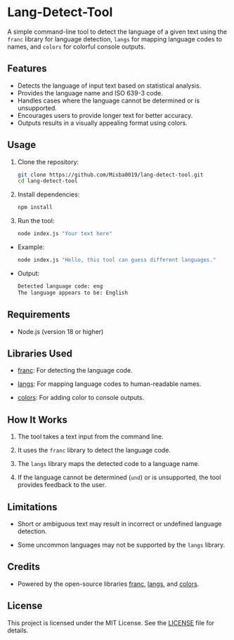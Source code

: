 # Lang-Detect-Tool

A simple command-line tool to detect the language of a given text using the `franc` library for language detection, `langs` for mapping language codes to names, and `colors` for colorful console outputs.

## Features

- Detects the language of input text based on statistical analysis.
- Provides the language name and ISO 639-3 code.
- Handles cases where the language cannot be determined or is unsupported.
- Encourages users to provide longer text for better accuracy.
- Outputs results in a visually appealing format using colors.

## Usage

1. Clone the repository:
   ```bash
   git clone https://github.com/Misba0019/lang-detect-tool.git
   cd lang-detect-tool
   

2. Install dependencies:
   ```bash
   npm install

3. Run the tool:
   ```bash
   node index.js "Your text here"

- Example: 
  ```bash
  node index.js "Hello, this tool can guess different languages."

- Output: 
  ```bash
  Detected language code: eng
  The language appears to be: English

## Requirements

- Node.js (version 18 or higher)

## Libraries Used

- [franc](https://www.npmjs.com/package/franc): For detecting the language code.

- [langs](https://www.npmjs.com/package/langs): For mapping language codes to human-readable names.

- [colors](https://www.npmjs.com/package/colors): For adding color to console outputs.

## How It Works

1. The tool takes a text input from the command line.

2. It uses the `franc` library to detect the language code.

3. The `langs` library maps the detected code to a language name.

4. If the language cannot be determined (`und`) or is unsupported, the tool provides feedback to the user.

## Limitations

- Short or ambiguous text may result in incorrect or undefined language detection.

- Some uncommon languages may not be supported by the `langs` library.

## Credits

- Powered by the open-source libraries [franc](https://github.com/wooorm/franc/tree/main), [langs](https://github.com/adlawson/nodejs-langs), and [colors](https://github.com/Marak/colors.js).

## License
This project is licensed under the MIT License. See the [LICENSE](LICENSE) file for details.
